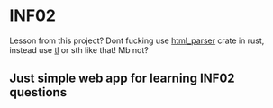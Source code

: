 # INF02
Lesson from this project? Dont fucking use [html_parser](https://docs.rs/html_parser/latest/html_parser) 
crate in rust, instead use [tl](https://github.com/y21/tl) or sth like that! Mb not?

## Just simple web app for learning INF02 questions

